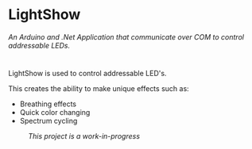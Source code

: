 # LightShow
###### An Arduino and .Net Application that communicate over COM to control addressable LEDs.

# 

LightShow is used to control addressable LED's.

This creates the ability to make unique effects such as:

- Breathing effects
- Quick color changing
- Spectrum cycling

<dl>
  <dd><i>This project is a work-in-progress</i></dd>
</dl>
